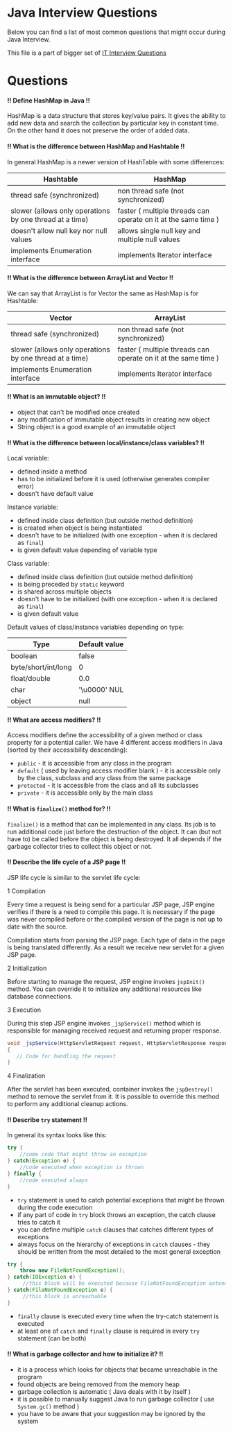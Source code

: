 # Java Interview Questions

Below you can find a list of most common questions that might occur during Java Interview.

This file is a part of bigger set of [IT Interview Questions](../../README.md)

# Questions

#### :bangbang: Define HashMap in Java :bangbang:

HashMap is a data structure that stores key/value pairs.
It gives the ability to add new data and search the collection by particular key in constant time.
On the other hand it does not preserve the order of added data.

#### :bangbang: What is the difference between HashMap and Hashtable :bangbang:

In general HashMap is a newer version of HashTable with some differences:

Hashtable | HashMap
--------- | ----------
thread safe (synchronized) | non thread safe (not synchronized)
slower (allows only operations by one thread at a time) | faster ( multiple threads can operate on it at the same time )
doesn't allow null key nor null values | allows single null key and multiple null values
implements Enumeration interface | implements Iterator interface

#### :bangbang: What is the difference between ArrayList and Vector :bangbang:

We can say that ArrayList is for Vector the same as HashMap is for Hashtable:

Vector | ArrayList
-------- | -------
thread safe (synchronized) | non thread safe (not synchronized)
slower (allows only operations by one thread at a time) | faster ( multiple threads can operate on it at the same time )
implements Enumeration interface | implements Iterator interface

#### :bangbang: What is an immutable object? :bangbang:

* object that can't be modified once created
* any modification of immutable object results in creating new object
* String object is a good example of an immutable object

#### :bangbang: What is the difference between local/instance/class variables? :bangbang:

Local variable:
* defined inside a method
* has to be initialized before it is used (otherwise generates compiler error)
* doesn't have default value

Instance variable:
* defined inside class definition (but outside method definition)
* is created when object is being instantiated
* doesn't have to be initialized (with one exception - when it is declared as `final`)
* is given default value depending of variable type

Class variable:
* defined inside class definition (but outside method definition)
* is being preceded by `static` keyword
* is shared across multiple objects
* doesn't have to be initialized (with one exception - when it is declared as `final`)
* is given default value

Default values of class/instance variables depending on type:

Type | Default value
----- | --------
boolean | false
byte/short/int/long | 0
float/double | 0.0
char | '\u0000' NUL
object | null

#### :bangbang: What are access modifiers? :bangbang:

Access modifiers define the accessibility of a given method or class property for a potential caller.
We have 4 different access modifiers in Java (sorted by their accessibility descending):
* `public` - it is accessible from any class in the program
* `default` ( used by leaving access modifier blank ) - it is accessible only by the class, subclass and any class from the same package
* `protected` - it is accessible from the class and all its subclasses
* `private` - it is accessible only by the main class

#### :bangbang: What is `finalize()` method for? :bangbang:

`finalize()` is a method that can be implemented in any class. Its job is to run additional code just before the destruction of the object.
It can (but not have to) be called before the object is being destroyed. It all depends if the garbage collector tries to collect this object or not.

#### :bangbang: Describe the life cycle of a JSP page :bangbang:

JSP life cycle is similar to the servlet life cycle:

1 Compilation

Every time a request is being send for a particular JSP page,  JSP engine verifies if there is a need to compile this page.
It is necessary if the page was never compiled before or the compiled version of the page is not up to date with the source.

Compilation starts from parsing the JSP page. Each type of data in the page is being translated differently.
As a result we receive new servlet for a given JSP page.

2 Initialization

Before starting to manage the request, JSP engine invokes `jspInit()` method. You can override it to initialize 
any additional resources like database connections.

3 Execution

During this step JSP engine invokes `_jspService()` method which is responsible for managing received request
and returning proper response. 

```java
void _jspService(HttpServletRequest request, HttpServletResponse response)
{
   // Code for handling the request
}
```

4 Finalization

After the servlet has been executed, container invokes the `jspDestroy()` method to remove the servlet from it.
It is possible to override this method to perform any additional cleanup actions.

#### :bangbang: Describe `try` statement :bangbang:

In general its syntax looks like this:

```java
try {
    //some code that might throw an exception
} catch(Exception e) {
    //code executed when exception is thrown
} finally {
    //code executed always 
}
```

* `try` statement is used to catch potential exceptions that might be thrown during the code execution
* if any part of code in `try` block throws an exception, the catch clause tries to catch it
* you can define multiple `catch` clauses that catches different types of exceptions
* always focus on the hierarchy of exceptions in `catch` clauses - they should be written from the most detailed to the most general exception

```java
try {
    throw new FileNotFoundException();
} catch(IOException e) {
     //this block will be executed because FileNotFoundException extends IOException
} catch(FileNotFoundException e) {
     //this block is unreachable
}
```

* `finally` clause is executed every time when the try-catch statement is executed
* at least one of `catch` and `finally` clause is required in every `try` statement (can be both)

#### :bangbang: What is garbage collector and how to initialize it? :bangbang:

* it is a process which looks for objects that became unreachable in the program
* found objects are being removed from the memory heap
* garbage collection is automatic ( Java deals with it by itself )
* it is possible to manually suggest Java to run garbage collector ( use `System.gc()` method )
* you have to be aware that your suggestion may be ignored by the system

